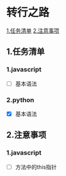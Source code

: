# 转行之路
[1.任务清单](##1)
[2.注意事项](##2)
## 1.任务清单
### 1.javascript
- [ ] 基本语法


### 2.python
- [x] 基本语法
## 2.注意事项
### 1.javascript
- [ ] 方法中的this指针
